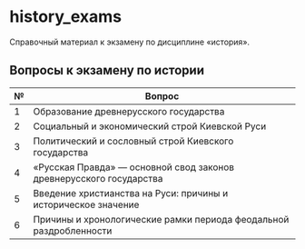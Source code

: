 # history_exams

Справочный материал к экзамену по дисциплине «история».

## Вопросы к экзамену по истории

|№|Вопрос|
|-|------|
| 1 | Образование древнерусского государства |
| 2 | Социальный и экономический строй Киевской Руси |
| 3 | Политический и сословный строй Киевского государства |
| 4 | «Русская Правда» — основной свод законов древнерусского государства |
| 5 | Введение христианства на Руси: причины и историческое значение |
| 6 | Причины и хронологические рамки периода феодальной раздробленности |